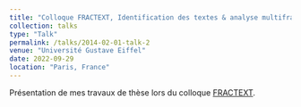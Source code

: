 ```yaml
---
title: "Colloque FRACTEXT, Identification des textes & analyse multifractale"
collection: talks
type: "Talk"
permalink: /talks/2014-02-01-talk-2
venue: "Université Gustave Eiffel"
date: 2022-09-29
location: "Paris, France"
---
```


Présentation de mes travaux de thèse lors du colloque [FRACTEXT](https://lisaa.univ-gustave-eiffel.fr/actualites/actualite/fractext-identification-des-textes-et-analyse-multifractale).
